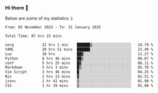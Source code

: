 ### Hi there 👋
Below are some of my statistics :)

<!--START_SECTION:waka-->

```txt
From: 03 November 2023 - To: 31 January 2025

Total Time: 87 hrs 15 mins

norg             22 hrs 1 min    ██████▒░░░░░░░░░░░░░░░░░░   24.79 %
YAML             20 hrs 51 mins  ██████░░░░░░░░░░░░░░░░░░░   23.49 %
Lua              10 hrs          ██▓░░░░░░░░░░░░░░░░░░░░░░   11.27 %
Python           8 hrs 46 mins   ██▒░░░░░░░░░░░░░░░░░░░░░░   09.87 %
conf             5 hrs 25 mins   █▓░░░░░░░░░░░░░░░░░░░░░░░   06.11 %
Markdown         5 hrs 3 mins    █▒░░░░░░░░░░░░░░░░░░░░░░░   05.70 %
Vim Script       3 hrs 46 mins   █░░░░░░░░░░░░░░░░░░░░░░░░   04.25 %
Nix              2 hrs 13 mins   ▓░░░░░░░░░░░░░░░░░░░░░░░░   02.51 %
jsonc            1 hr 41 mins    ▒░░░░░░░░░░░░░░░░░░░░░░░░   01.90 %
CSS              1 hr 39 mins    ▒░░░░░░░░░░░░░░░░░░░░░░░░   01.88 %
```

<!--END_SECTION:waka-->

<!--
**KlapenHz/KlapenHz** is a ✨ _special_ ✨ repository because its `README.md` (this file) appears on your GitHub profile.

Here are some ideas to get you started:

- 🔭 I’m currently working on ...
- 🌱 I’m currently learning ...
- 👯 I’m looking to collaborate on ...
- 🤔 I’m looking for help with ...
- 💬 Ask me about ...
- 📫 How to reach me: ...
- 😄 Pronouns: ...
- ⚡ Fun fact: ...
-->
